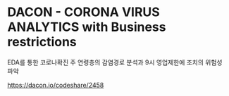 # DACON - CORONA VIRUS ANALYTICS with Business restrictions
EDA를 통한 코로나확진 주 연령층의 감염경로 분석과 9시 영업제한에 조치의 위험성 파악

https://dacon.io/codeshare/2458
